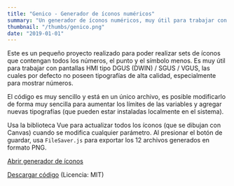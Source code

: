 ```yaml
---
title: "Genico - Generador de íconos numéricos"
summary: "Un generador de íconos numéricos, muy útil para trabajar con pantallas HMI tipo DGUS (DWIN) / SGUS / VGUS"
thumbnail: "/thumbs/genico.png"
date: "2019-01-01"
---
```


Este es un pequeño proyecto realizado para poder realizar sets de íconos que contengan todos los números, el punto y el símbolo menos. Es muy útil para trabajar con pantallas HMI tipo DGUS (DWIN) / SGUS / VGUS, las cuales por defecto no poseen tipografías de alta calidad, especialmente para mostrar números.

El código es muy sencillo y está en un único archivo, es posible modificarlo de forma muy sencilla para aumentar los límites de las variables y agregar nuevas tipografías (que pueden estar instaladas localmente en el sistema). 

Usa la biblioteca Vue para actualizar todos los íconos (que se dibujan con Canvas) cuando se modifica cualquier parámetro. Al presionar el botón de guardar, usa `FileSaver.js` para exportar los 12 archivos generados en formato PNG.

[Abrir generador de íconos](https://genico.gzalo.com/)

[Descargar código](https://github.com/gzalo/genico/) (Licencia: MIT)
